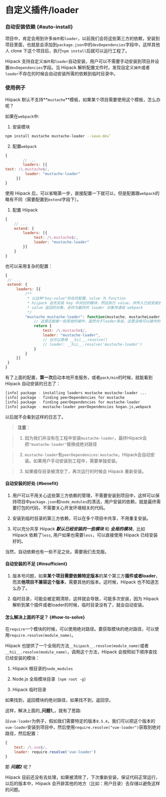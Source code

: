 # 自定义插件\/loader

### 自动安装依赖 {#auto-install}

项目中，肯定会用到许多`插件`和`loader`，以前我们会将这些第三方的依赖，安装到项目里面，也就是会添加到`package.json`中的`devDependencies`字段中，这样其他人 clone 下这个项目后，执行`npm install`后就可以运行工程了。

Hiipack 支持自定义`插件`和`loader`自动安装，用户可以不需要手动安装到项目并设置`devDependencies`字段。当 Hiipack 解析配置文件时，发现自定义`插件`或者`loader`不存在的时候会自动安装所需的依赖到临时目录中。



### 使用例子

Hiipack 默认不支持**`mustache`**模板，如果某个项目需要使用这个模板，怎么办呢？

如果在`webpack`中:

1. 安装模块
```bash
npm install mustache mustache-loader --save-dev`
```

2. 配置`webpack`
```javascript
{
        // ...
        loaders: [{
test: /\.mustache$/,
         loader: "mustache-loader"
     }]
}
``` 

使用 Hiipack 后，可以省略第一步，直接配置一下就可以，但是配置跟`webpack`的略有不同（需要配置到`extend`字段下）。

1. 配置 Hiipack

```javascript
{
    // ...
    extend: {
        loaders: [{
             test: /\.mustache$/,
             loader: "mustache-loader"
        }]
    }
}
```

也可以采用复杂的配置：

```javascript
{
 // ...
 extend: {
     loaders: [{
         /**
          * 以这种"key:value"存在的配置，value 为 function
          * hiipack 会先安装 key 中对应的模块，然后执行 value，并传入已经安装的模块以及模块的绝对路径
          * value 返回的对象，会作为最终的 loader 对象传递给 webpack
          */
         "mustache mustache-loader": function(mustache, mustacheLoader, mustachePath, mustacheLoaderPath){
             // 这里还能做一些其他的操作，虽然对于loader来说，这里没啥可以操作的
             return {
                 test: /\.mustache$/,
                 loader: "mustache-loader",
                 // 也可以使用 __hii__.resolve()
                 // loader: __hii__.resolve('mustache-loader')
             }
         }
     }]
 }
}
```



有了上面的配置，**第一次**启动本地开发服务，或者`pack/min`的时候，就能看到 Hiipack 自动安装的日志了：

```bash
[info] package - installing loaders mustache mustache-loader ...
[info] package - finding peerDependencies for mustache
[info] package - finding peerDependencies for mustache-loader
[info] package - mustache-loader peerDependencies hogan.js,webpack
```

以后就不会看到这样的日志了。

> **注意**：

> 1. 因为我们并没有在工程中安装`mustache-loader`，最终Hiipack会把`"muatache-loader"`替换成绝对路径

> 2. `mustache-loader`有`peerDependenices`: `mustache`，Hiipack会自动安装。如果用户手动安装到工程中，需要单独安装。

> 3. 如果缓存目录被清空了，再次运行的时候会 Hiipack 重新安装。



#### 自动安装的好处 {#benefit}

1. 用户可以不用关心这些第三方依赖的管理，不需要安装到项目中，这样可以保持项目中`package.json`和`node_modules`的清洁，用户安装的依赖，就是最终需要打包的代码，不需要关心开发环境相关的代码。

2. 安装到临时目录的第三方依赖，可以在多个项目中共享，不用重复安装。

3. 可以充分共享 Hiipack _**默认已经安装的一些模块**_ 和 _**全局的模块**_，比如 Hiipack 依赖了`less`, 用户如果也需要`less`，可以直接使用 Hiipack 已经安装好的。


当然，自动依赖也有一些不足之处。需要我们去克服。

#### 自动安装的不足 {#insufficient}

1. 版本号问题，如果**某个项目需要依赖特定版本**的某个第三方**插件或者loader**，而其**他项目不兼容这个版本**，需要其他的版本。这时候，Hiipack 也不知道怎么办了。

2. 临时目录，可能会被定期清除，这样就会导致，可能多次安装，因为 Hiipack 解析到某个插件或者loader的时候，临时目录没有了，就会自动安装。


#### 怎么解决上面的不足？ {#how-to-solve}

在`require`一个模块的时候，可以使用绝对路径。要获取模块的绝对路径，可以使用`require.resolve(module_name)`。

Hiipack 也提供了一个全局的方法`__hiipack__.resolve(module_name)`或者`__hii__.resolve(module_name)`，调用这个方法，Hiipack 会按照如下顺序查找已经安装的模块：

1. Hiipack 根目录的`node_modules`

2. Node.js 全局模块目录（`npm root -g`）

3. Hiipack 临时目录


如果找到，返回模块的绝对路径，如果找不到，返回空。

这样，解决上面的_**问题1**_，就有了思路:

以`vue-loader`为例子，假如我们需要特定的版本`8.5.4`，我们可以把这个版本的`vue-loader`安装到项目中，然后使用`require.resolve("vue-loader")`获取到绝对路径，然后配置：

```javascript
{ 
    test: /\.vue$/, 
    loader: require.resolve('vue-loader') 
}
```

那 _**问题2**_ 呢？

Hiipack 目前还没有去处理，如果被清除了，下次重新安装，保证代码正常运行，以后的版本中，Hiipack 会开辟其他的地方（比如：用户目录）去存储以避免这样的问题。

